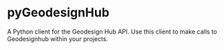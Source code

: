 # pyGeodesignHub

A Python client for the Geodesign Hub API. Use this client to make calls to Geodesignhub within your projects.
